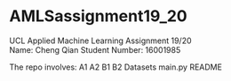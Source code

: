 # AMLSassignment19_20
UCL Applied Machine Learning Assignment 19/20  
Name: Cheng Qian
Student Number: 16001985

The repo involves:
A1
A2
B1
B2
Datasets
main.py
README
